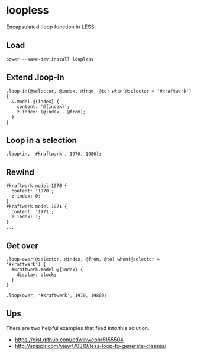 loopless
========

Encapsulated .loop function in LESS

Load
----

    bower --save-dev install loopless

Extend .loop-in
---------------

    .loop-in(@selector, @index, @from, @to) when(@selector = '#kraftwerk') {
      &.model-@{index} {
        content: '@{index}';
        z-index: (@index - @from);
      }
    }

Loop in a selection
-------------------

    .loop(in, '#kraftwerk', 1970, 1980);
    

Rewind
------

    #kraftwerk.model-1970 {
      content: '1970';
      z-index: 0;
    }
    #kraftwerk.model-1971 {
      content: '1971';
      z-index: 1;
    }
    ...

Get over
--------

    .loop-over(@selector, @index, @from, @to) when(@selector = '#kraftwerk') {
      #kraftwerk.model-@{index} {
        display: block;
      }
    }

    .loop(over, '#kraftwerk', 1970, 1980);

Ups
---

There are two helpful examples that feed into this solution.

- https://gist.github.com/edwinwebb/5155504
- http://snipplr.com/view/70819/less-loop-to-generate-classes/

